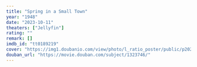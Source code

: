 ```yaml
---
title: "Spring in a Small Town"
year: "1948"
date: "2023-10-11"
theaters: ["Jellyfin"]
rating: ""
remark: []
imdb_id: "tt0189219"
cover: "https://img1.doubanio.com/view/photo/l_ratio_poster/public/p2029605819.jpg"
douban_url: "https://movie.douban.com/subject/1323746/"
---
```

